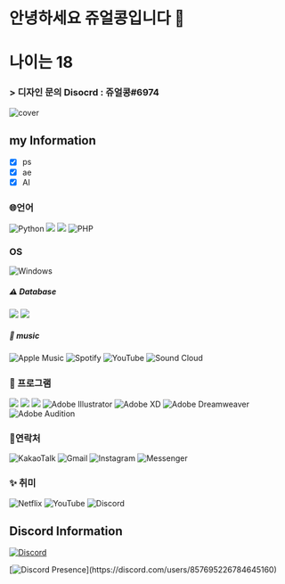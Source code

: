 # 안녕하세요 쥬얼콩입니다 👋
# 나이는 18 

### > 디자인 문의 Disocrd : 쥬얼콩#6974
![cover](https://cdn.discordapp.com/banners/857695226784645160/a_8c5fbab0da2565620e4e91436f2f2b44.gif?size=4096)
## my Information
- [x] ps
- [x] ae
- [x] AI

### 🌐언어
![Python](https://img.shields.io/badge/python-3670A0?style=for-the-badge&logo=python&logoColor=ffdd54)
<a><img src="https://img.shields.io/badge/HTML5-E34F26?style=for-the-badge&logo=html5&logoColor=FFFFFF"/></a>
<a><img src="https://img.shields.io/badge/css3-1572B6?style=for-the-badge&logo=css3&logoColor=FFFFFF"/></a>
![PHP](https://img.shields.io/badge/php-%23777BB4.svg?style=for-the-badge&logo=php&logoColor=white)

### OS
![Windows](https://img.shields.io/badge/Windows-0078D6?style=for-the-badge&logo=windows&logoColor=white)

##### ⚠ Database  
<a><img src="https://img.shields.io/badge/sqlite-003B57?style=for-the-badge&logo=sqlite&logoColor=FFFFFF"/></a>
<a><img src="https://img.shields.io/badge/MongoDB-47A248?style=for-the-badge&logo=mongoDB&logoColor=FFFFFF"/></a>

##### 🎵 music 
![Apple Music](https://img.shields.io/badge/Apple_Music-9933CC?style=for-the-badge&logo=apple-music&logoColor=white)
![Spotify](https://img.shields.io/badge/Spotify-1ED760?style=for-the-badge&logo=spotify&logoColor=white)
![YouTube](https://img.shields.io/badge/YouTube-%23FF0000.svg?style=for-the-badge&logo=YouTube&logoColor=white)
![Sound Cloud](https://img.shields.io/badge/sound%20cloud-FF5500?style=for-the-badge&logo=soundcloud&logoColor=white)
##### 

### 🔳 프로그램
<a><img src="https://img.shields.io/badge/Photoshop-31A8FF?style=for-the-badge&logo=adobephotoshop&logoColor=FFFFFF"/></a>
<a><img src="https://img.shields.io/badge/After Effects-9999FF?style=for-the-badge&logo=adobeaftereffects&logoColor=FFFFFF"/></a>
<a><img src="https://img.shields.io/badge/Visual Studio Code-007ACC?style=for-the-badge&logo=visualstudiocode&logoColor=FFFFFF"/></a>
![Adobe Illustrator](https://img.shields.io/badge/adobe%20illustrator-%23FF9A00.svg?style=for-the-badge&logo=adobe%20illustrator&logoColor=white)
![Adobe XD](https://img.shields.io/badge/Adobe%20XD-470137?style=for-the-badge&logo=Adobe%20XD&logoColor=#FF61F6)
![Adobe Dreamweaver](https://img.shields.io/badge/Adobe%20Dreamweaver-FF61F6.svg?style=for-the-badge&logo=Adobe%20Dreamweaver&logoColor=white)
![Adobe Audition](https://img.shields.io/badge/Adobe%20Audition-9999FF.svg?style=for-the-badge&logo=Adobe%20Audition&logoColor=white)

### 📑연락처
![KakaoTalk](https://img.shields.io/badge/kakaotalk-ffcd00.svg?style=for-the-badge&logo=kakaotalk&logoColor=000000)
![Gmail](https://img.shields.io/badge/Gmail-D14836?style=for-the-badge&logo=gmail&logoColor=white)
![Instagram](https://img.shields.io/badge/Instagram-%23E4405F.svg?style=for-the-badge&logo=Instagram&logoColor=white)
![Messenger](https://img.shields.io/badge/Messenger-00B2FF?style=for-the-badge&logo=messenger&logoColor=white)

### ✨ 취미
![Netflix](https://img.shields.io/badge/Netflix-E50914?style=for-the-badge&logo=netflix&logoColor=white)
![YouTube](https://img.shields.io/badge/YouTube-%23FF0000.svg?style=for-the-badge&logo=YouTube&logoColor=white)
![Discord](https://img.shields.io/badge/%3CServer%3E-%237289DA.svg?style=for-the-badge&logo=discord&logoColor=white)
## Discord Information
[![Discord](https://discord.c99.nl/widget/theme-1/857695226784645160.png)](https://discord.com/users/857695226784645160)

[![Discord Presence](https://lanyard.cnrad.dev/api/857695226784645160?theme=light&bg=809ecf&animated=true&hideDiscrim=true&borderRadius=30px&idleMessage=Probably%20doing%20something%20else...)](https://discord.com/users/857695226784645160)
